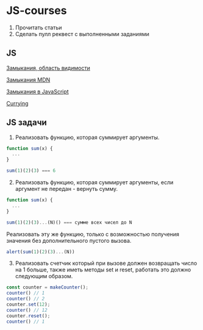# JS-courses
1. Прочитать статьи
2. Сделать пулл реквест с выполненными заданиями

##  JS
[Замыкания, область видимости](https://learn.javascript.ru/functions-closures)

[Замыкания MDN](https://developer.mozilla.org/en-US/docs/Web/JavaScript/Closures)

[Замыкания в JavaScript](https://htmlacademy.ru/blog/195-lets-learn-javascript-closures)

[Currying](https://www.sitepoint.com/currying-in-functional-javascript/)

## JS задачи
1. Реализовать функцию, которая суммирует аргументы.
```javascript
function sum(x) {
  ...
}

sum(1)(2)(3) === 6
```

2. Реализовать функцию, которая суммирует аргументы, если аргумент не передан - вернуть сумму.
```javascript
function sum(x) {
  ...
}

sum(1)(2)(3)...(N)() === сумме всех чисел до N
```
Реализовать эту же функцию, только с возможностью получения значения без дополнительного пустого вызова.
```javascript
alert(sum(1)(2)(3)...(N))
```
3. Реализовать счетчик который при вызове должен возвращать число на 1 больше, также иметь методы set и reset, работать это должно следующим образом.
```javascript
const counter = makeCounter();
counter() // 1
counter() // 2
counter.set(12);
counter() // 12
counter.reset();
counter() // 1
```
